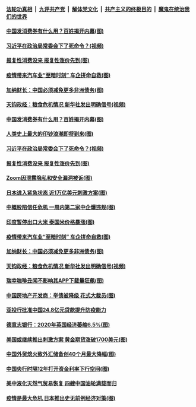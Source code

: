 

####  [法轮功真相](../../../../basic/blob/master/README.md?t=04092030) &nbsp;|&nbsp; [九评共产党](../../../../9ping.md/blob/master/README.md?t=04092030) &nbsp;|&nbsp; [解体党文化](../../../../jtdwh.md/blob/master/README.md?t=04092030)  &nbsp;|&nbsp; [共产主义的终极目的](../../../../gczydzjmd.md/blob/master/README.md?t=04092030) &nbsp;|&nbsp; [魔鬼在统治我们的世界](../../../../mgztzwmdsj.md/blob/master/README.md?t=04092030) 

#### [中国发消费券有什么用？百姓揭开内幕(图)](../pages/p5/929097.md?t=04092030) 

#### [习近平在政治局常委会下了死命令？(视频)](../pages/p5/929105.md?t=04092030) 

#### [报复性消费没来 报复性涨价先到(图)](../pages/p5/929117.md?t=04092030) 

#### [疫情带来汽车业“至暗时刻” 车企拼命自救(图)](../pages/p5/929085.md?t=04092030) 

#### [加纳财长：中国必须减免更多非洲债务(图)](../pages/p5/929070.md?t=04092030) 

#### [天钧政经：粮食危机情况 新华社发出明确信号(视频)](../pages/p5/929066.md?t=04092030) 

#### [中国发消费券有什么用？百姓揭开内幕(图)](../pages/p5/929097.md?t=04092030) 

#### [人类史上最大的印钞浪潮即将到来(图)](../pages/p5/929120.md?t=04092030) 

#### [习近平在政治局常委会下了死命令？(视频)](../pages/p5/929105.md?t=04092030) 

#### [报复性消费没来 报复性涨价先到(图)](../pages/p5/929117.md?t=04092030) 

#### [Zoom因泄露隐私和安全漏洞被诉(图)](../pages/p5/929115.md?t=04092030) 

#### [日本进入紧急状态 近1万亿美元刺激方案(图)](../pages/p5/929114.md?t=04092030) 

#### [中概股陷信任危机 一周内第二家中企爆违规(图)](../pages/p5/929100.md?t=04092030) 

#### [印度暂停出口大米 泰国米价格暴涨(图)](../pages/p5/929099.md?t=04092030) 

#### [疫情带来汽车业“至暗时刻” 车企拼命自救(图)](../pages/p5/929085.md?t=04092030) 

#### [加纳财长：中国必须减免更多非洲债务(图)](../pages/p5/929070.md?t=04092030) 

#### [天钧政经：粮食危机情况 新华社发出明确信号(视频)](../pages/p5/929066.md?t=04092030) 

#### [瑞幸咖啡丑闻不影响其APP下载量狂飙(图)](../pages/p5/929020.md?t=04092030) 

#### [中国房地产开发商：举债被降级 花式大裁员(图)](../pages/p5/928949.md?t=04092030) 

#### [亚投行批准中国24.8亿元贷款提升防疫能力](../pages/p5/929018.md?t=04092030) 

#### [德意志银行：2020年英国经济萎缩6.5%(图)](../pages/p5/928984.md?t=04092030) 

#### [美国或继续推出刺激方案 黄金期货涨破1700美元(图)](../pages/p5/928964.md?t=04092030) 

#### [中国外贸熄火致外汇储备创40个月最大降幅(图)](../pages/p5/928951.md?t=04092030) 

#### [中国央行时隔12年打开资金利率下行空间(图)](../pages/p5/928947.md?t=04092030) 

#### [美中液化天然气贸易恢复 四艘中国油轮满载而归](../pages/p5/928942.md?t=04092030) 

#### [疫情是最大危机 日本推出史无前例经济对策(图)](../pages/p5/928922.md?t=04092030) 

